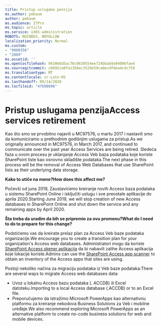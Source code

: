 ```yaml
---
title: Pristup uslugama penzija
ms.author: pebaum
author: pebaum
ms.audience: ITPro
ms.topic: article
ms.service: o365-administration
ROBOTS: NOINDEX, NOFOLLOW
localization_priority: Normal
ms.custom:
- "9000356"
- "2009"
ms.assetid: ''
ms.openlocfilehash: 943066d5ac76c0630554ee724bbab9a94086fae4
ms.sourcegitcommit: c6692ce0fa1358ec3529e59ca0ecdfdea4cdc759
ms.translationtype: MT
ms.contentlocale: sr-Latn-RS
ms.lasthandoff: 09/14/2020
ms.locfileid: "47698696"
---
```

# <a name="access-services-retirement"></a><span data-ttu-id="fb645-102">Pristup uslugama penzija</span><span class="sxs-lookup"><span data-stu-id="fb645-102">Access services retirement</span></span>

<span data-ttu-id="fb645-103">Kao što smo se prvobitno najavili u MC97576, u martu 2017 i nastavili smo da komuniciramo u prethodnim godišnjim uslugama za pristup.</span><span class="sxs-lookup"><span data-stu-id="fb645-103">As we originally announced in MC97576, in March 2017, and continued to communicate over the past year Access Services are being retired.</span></span> <span data-ttu-id="fb645-104">Sledeća faza u ovom procesu je uklanjanje Access Veb baza podataka koje koriste SharePoint liste kao osnovno skladište podataka.</span><span class="sxs-lookup"><span data-stu-id="fb645-104">The next phase in this process will be the removal of Access Web Databases that use SharePoint lists as their underlying data storage.</span></span>

<span data-ttu-id="fb645-105">**Kako to utiče na mene?**</span><span class="sxs-lookup"><span data-stu-id="fb645-105">**How does this affect me?**</span></span>

<span data-ttu-id="fb645-106">Počevši od juna 2019, Zaustavićemo kreiranje novih Access baza podataka u sistemu SharePoint Online i isključiti uslugu i sve preostale aplikacije do aprila 2020.</span><span class="sxs-lookup"><span data-stu-id="fb645-106">Starting June 2019, we will stop creation of new Access databases in SharePoint Online and shut down the service and any remaining apps by April 2020.</span></span>

<span data-ttu-id="fb645-107">**Šta treba da uradim da bih se pripremio za ovu promenu?**</span><span class="sxs-lookup"><span data-stu-id="fb645-107">**What do I need to do to prepare for this change?**</span></span>

<span data-ttu-id="fb645-108">Podstićemo vas da kreirate prelaz plan za Access Veb baze podataka organizacije.</span><span class="sxs-lookup"><span data-stu-id="fb645-108">We encourage you to create a transition plan for your organization's Access web databases.</span></span> <span data-ttu-id="fb645-109">Administratori mogu da koriste [SharePoint Access skener aplikacija](https://github.com/SharePoint/PnP-Tools/tree/master/Solutions/SharePoint.AccessApp.Scanner) da bi nabavili zalihe Access aplikacija koje lokacije koriste.</span><span class="sxs-lookup"><span data-stu-id="fb645-109">Admins can use the [SharePoint Access app scanner](https://github.com/SharePoint/PnP-Tools/tree/master/Solutions/SharePoint.AccessApp.Scanner) to obtain an inventory of the Access apps that sites are using.</span></span>

<span data-ttu-id="fb645-110">Postoji nekoliko načina za migraciju podataka iz Veb baze podataka:</span><span class="sxs-lookup"><span data-stu-id="fb645-110">There are several ways to migrate Access web databases data:</span></span>

- <span data-ttu-id="fb645-111">Uvoz u lokalnu Access bazu podataka (. ACCDB) ili Excel datoteku.</span><span class="sxs-lookup"><span data-stu-id="fb645-111">Importing to a local Access database (.ACCDB) or to an Excel file.</span></span>
- <span data-ttu-id="fb645-112">Preporučujemo da istražimo Microsoft PowerApps kao alternativnu platformu za kreiranje nekodova Business Solutions za Veb i mobilne uređaje.</span><span class="sxs-lookup"><span data-stu-id="fb645-112">We also recommend exploring Microsoft PowerApps as an alternative platform to create no-code business solutions for web and mobile devices.</span></span>